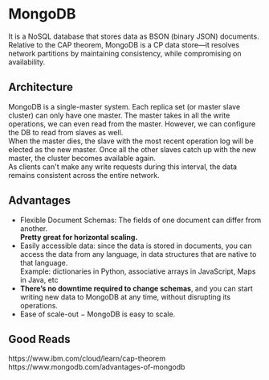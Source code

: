 <h1>MongoDB</h1>
  <p>It is a NoSQL database that stores data as BSON (binary JSON) documents. <br/>
    Relative to the CAP theorem, MongoDB is a CP data store—it resolves network partitions by maintaining consistency, while compromising on availability. <br/>
  </p>

  <h2>Architecture</h2>
    <p>MongoDB is a single-master system. Each replica set (or master slave cluster) can only have one master. The master takes in all the write operations, we can even read from the master. However, we can configure the DB to read from slaves as well.<br/>
      When the master dies, the slave with the most recent operation log will be elected as the new master. Once all the other slaves catch up with the new master, the cluster becomes available again.<br/>
      As clients can't make any write requests during this interval, the data remains consistent across the entire network.
    </p>

  <h2>Advantages</h2>
    <ul>
      <li>Flexible Document Schemas: The fields of one document can differ from another.<br/> <b>Pretty great for horizontal scaling.</b></li>
      <li>Easily accessible data: since the data is stored in documents, you can access the data from any language, in data structures that are native to that language.<br/> Example: dictionaries in Python, associative arrays in JavaScript, Maps in Java, etc</li>
      <li><b>There’s no downtime required to change schemas</b>, and you can start writing new data to MongoDB at any time, without disrupting its operations.</li>
      <li>Ease of scale-out − MongoDB is easy to scale.</li>
    </ul>

  <h2>Good Reads</h2>
    https://www.ibm.com/cloud/learn/cap-theorem
    https://www.mongodb.com/advantages-of-mongodb